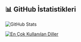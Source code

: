 ## 📊 GitHub İstatistikleri

![GitHub Stats](https://github-readme-stats.vercel.app/api?username=KULLANICIADIN&show_icons=true&theme=radical)

[![En Çok Kullanılan Diller](https://github-readme-stats.vercel.app/api/top-langs/?username=TheMe2004N&layout=compact&theme=radical)](https://github.com/TheMe2004)

